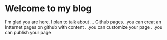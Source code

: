 # Welcome to my blog

I'm glad you are here. I plan to talk about ...
Github pages.
.you can creat an Intternet pages on github with content .
.you can customize your page .
.you can publish your page 
